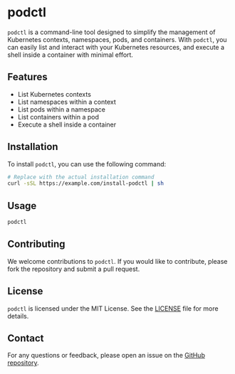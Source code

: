 # podctl

`podctl` is a command-line tool designed to simplify the management of Kubernetes contexts, namespaces, pods, and containers. With `podctl`, you can easily list and interact with your Kubernetes resources, and execute a shell inside a container with minimal effort.

## Features

- List Kubernetes contexts
- List namespaces within a context
- List pods within a namespace
- List containers within a pod
- Execute a shell inside a container

## Installation

To install `podctl`, you can use the following command:

```sh
# Replace with the actual installation command
curl -sSL https://example.com/install-podctl | sh
```

## Usage

```sh
podctl
```

## Contributing

We welcome contributions to `podctl`. If you would like to contribute, please fork the repository and submit a pull request.

## License

`podctl` is licensed under the MIT License. See the [LICENSE](LICENSE) file for more details.

## Contact

For any questions or feedback, please open an issue on the [GitHub repository](https://github.com/pimvandenbroek/podctl).
